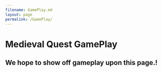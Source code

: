 ```yaml
---
filename: GamePlay.md
layout: page
permalink: /GamePlay/
--- 
```

# Medieval Quest GamePlay

## We hope to show off gameplay upon this page.!
